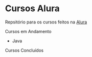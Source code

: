 # Cursos Alura
Repsitório para os cursos feitos na <a href="https://alura.com.br">Alura</a>
<div>
<p>Cursos em Andamento</p>
<ul>
  <li>Java</li>
</ul>
</div>
<div>
<p>Cursos Concluídos</p>
</div>
